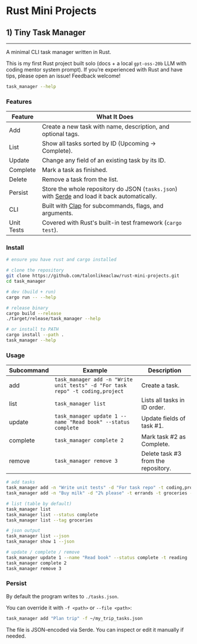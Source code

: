 # Rust Mini Projects

## 1) Tiny Task Manager

---

A minimal CLI task manager written in Rust.

This is my first Rust project built solo (docs + a local `gpt-oss-20b` LLM with coding mentor system prompt). If you’re experienced with Rust and have tips, please open an issue! Feedback welcome!

```bash
task_manager --help
```

### Features

| Feature    | What It Does                                                                                                                      |
| ---------- | --------------------------------------------------------------------------------------------------------------------------------- |
| Add        | Create a new task with name, description, and optional tags.                                                                      |
| List       | Show all tasks sorted by ID (Upcoming -> Complete).                                                                               |
| Update     | Change any field of an existing task by its ID.                                                                                   |
| Complete   | Mark a task as finished.                                                                                                          |
| Delete     | Remove a task from the list.                                                                                                      |
| Persist    | Store the whole repository do JSON (`tasks.json`) with [Serde](https://github.com/serde-rs/serde) and load it back automatically. |
| CLI        | Built with [Clap](https://github.com/clap-rs/clap) for subcommands, flags, and arguments.                                         |
| Unit Tests | Covered with Rust's built-in test framework (`cargo test`).                                                                       |

### Install

```bash
# ensure you have rust and cargo installed

# clone the repository
git clone https://github.com/talonlikeaclaw/rust-mini-projects.git
cd task_manager

# dev (build + run)
cargo run -- --help

# release binary
cargo build --release
./target/release/task_manager --help

# or install to PATH
cargo install --path .
task_manager --help
```

### Usage

| Subcommand | Example                                                                       | Description                         |
| ---------- | ----------------------------------------------------------------------------- | ----------------------------------- |
| add        | `task_manager add -n "Write unit tests" -d "For task repo" -t coding,project` | Create a task.                      |
| list       | `task_manager list`                                                           | Lists all tasks in ID order.        |
| update     | `task_manager update 1 --name "Read book" --status complete`                  | Update fields of task #1.           |
| complete   | `task_manager complete 2`                                                     | Mark task #2 as Complete.           |
| remove     | `task_manager remove 3`                                                       | Delete task #3 from the repository. |

```bash
# add tasks
task_manager add -n "Write unit tests" -d "For task repo" -t coding,project
task_manager add -n "Buy milk" -d "2% please" -t errands -t groceries --status in-progress

# list (table by default)
task_manager list
task_manager list --status complete
task_manager list --tag groceries

# json output
task_manager list --json
task_manager show 1 --json

# update / complete / remove
task_manager update 1 --name "Read book" --status complete -t reading
task_manager complete 2
task_manager remove 3

```

### Persist

By default the program writes to `./tasks.json`.

You can override it with `-f <path>` or `--file <path>`:

```bash
task_manager add "Plan trip" -f ~/my_trip_tasks.json
```

The file is JSON-encoded via Serde. You can inspect or edit it manually if needed.
